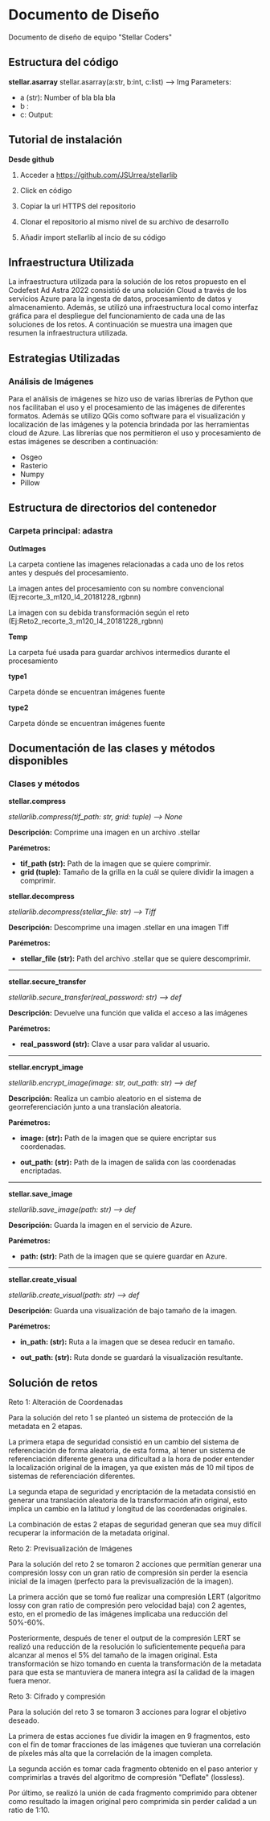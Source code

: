 # Documento de Diseño
Documento de diseño de equipo "Stellar Coders"
## Estructura del código
**stellar.asarray**
stellar.asarray(a:str, b:int, c:list) --> Img
Parameters:
* a (str): Number of bla bla bla
* b :
* c:
Output: 

## Tutorial de instalación

**Desde github**

1. Acceder a https://github.com/JSUrrea/stellarlib

2. Click en código
 
3. Copiar la url HTTPS del repositorio
 
4. Clonar el repositorio al mismo nivel de su archivo de desarrollo
 
5. Añadir import stellarlib al incio de su código 

## Infraestructura Utilizada
La infraestructura utilizada para la solución de los retos propuesto en el Codefest Ad Astra 2022 consistió de una solución Cloud a través de los servicios Azure para la ingesta de datos, procesamiento de datos y almacenamiento. Además, se utilizó una infraestructura local como interfaz gráfica para el despliegue del funcionamiento de cada una de las soluciones de los retos. A continuación se muestra una imagen que resumen la infraestructura utilizada.
## Estrategias Utilizadas
### **Análisis de Imágenes**
Para el análisis de imágenes se hizo uso de varias librerías de Python que nos facilitaban el uso y el procesamiento de las imágenes de diferentes formatos. Además se utilizo QGis como software para el visualización y localización de las imágenes y la potencia brindada por las herramientas cloud de Azure.
Las librerías que nos permitieron el uso y procesamiento de estas imágenes se describen a continuación:
* Osgeo
* Rasterio
* Numpy
* Pillow
## Estructura de directorios del contenedor

### **Carpeta principal: adastra**

**OutImages**

La carpeta contiene las imagenes relacionadas a cada uno de los retos antes y después del procesamiento. 

La imagen antes del procesamiento con su nombre convencional (Ej:recorte_3_m120_l4_20181228_rgbnn)

La imagen con su debida transformación según el reto (Ej:Reto2_recorte_3_m120_l4_20181228_rgbnn)

**Temp**

La carpeta fué usada para guardar archivos intermedios durante el procesamiento

**type1**

Carpeta dónde se encuentran imágenes fuente

**type2**

Carpeta dónde se encuentran imágenes fuente

## **Documentación de las clases y métodos disponibles**

### Clases y métodos
**stellar.compress**

*stellarlib.compress(tif_path: str, grid: tuple) --> None*

**Descripción:** Comprime una imagen en un archivo .stellar

**Parémetros:**

-  **tif_path (str):**  Path de la imagen que se quiere comprimir.
- **grid (tuple):** Tamaño de la grilla en la cuál se quiere dividir la imagen a comprimir.

 **stellar.decompress**
 
*stellarlib.decompress(stellar_file: str) --> Tiff*

**Descripción:** Descomprime una imagen .stellar en una imagen Tiff

**Parémetros:**

-  **stellar_file (str):**  Path del archivo .stellar que se quiere descomprimir.

------------

**stellar.secure_transfer**

*stellarlib.secure_transfer(real_password: str) --> def*

**Descripción:** Devuelve una función que valida el acceso a las imágenes

**Parémetros:**

-  **real_password (str):**  Clave a usar para validar al usuario.

------------

**stellar.encrypt_image**

*stellarlib.encrypt_image(image: str, out_path: str) --> def*

**Descripción:** Realiza un cambio aleatorio en el sistema de georreferenciación junto a una translación aleatoria. 

**Parémetros:**

-  **image: (str):**  Path de la imagen que se quiere encriptar sus coordenadas. 

-  **out_path: (str):**  Path de la imagen de salida con las coordenadas encriptadas. 

------------

**stellar.save_image**

*stellarlib.save_image(path: str) --> def*

**Descripción:** Guarda la imagen en el servicio de Azure. 

**Parémetros:**

-  **path: (str):**  Path de la imagen que se quiere guardar en Azure. 

------------

**stellar.create_visual**

*stellarlib.create_visual(path: str) --> def*

**Descripción:** Guarda una visualización de bajo tamaño de la imagen. 

**Parémetros:**

-  **in_path: (str):**  Ruta a la imagen que se desea reducir en tamaño. 

-  **out_path: (str):**   Ruta donde se guardará la visualización resultante.


## **Solución de retos**

Reto 1:  Alteración de Coordenadas

Para la solución del reto 1 se planteó un sistema de protección de la metadata en 2 etapas. 

La primera etapa de seguridad consistió en un cambio del sistema de referenciación de forma aleatoria, de esta forma, al tener un sistema de referenciación diferente genera una dificultad a la hora de poder entender la localización original de la imagen, ya que existen más de 10 mil tipos de sistemas de referenciación diferentes. 

La segunda etapa de seguridad y encriptación de la metadata consistió en generar una translación aleatoria de la transformación afín original, esto implica un cambio en la latitud y longitud de las coordenadas originales. 

La combinación de estas 2 etapas de seguridad generan que sea muy difícil recuperar la información de la metadata original.

Reto 2:  Previsualización de Imágenes

Para la solución del reto 2 se tomaron 2 acciones que permitían generar una compresión lossy con un gran ratio de compresión sin perder la esencia inicial de la imagen (perfecto para la previsualización de la imagen).

La primera acción que se tomó fue realizar una compresión LERT (algoritmo lossy con gran ratio de compresión pero velocidad baja) con 2 agentes, esto, en el promedio de las imágenes implicaba una reducción del 50%-60%.

Posteriormente, después de tener el output de la compresión LERT se realizó una reducción de la resolución lo suficientemente pequeña para alcanzar al menos el 5% del tamaño de la imagen original. Esta transformación se hizo tomando en cuenta la transformación de la metadata para que esta se mantuviera de manera integra así la calidad de la imagen fuera menor.

Reto 3: Cifrado y compresión

Para la solución del reto 3 se tomaron 3 acciones para lograr el objetivo deseado. 

La primera de estas acciones fue dividir la imagen en 9 fragmentos, esto con el fin de tomar fracciones de las imágenes que tuvieran una correlación de píxeles más alta que la correlación de la imagen completa. 

La segunda acción es tomar cada fragmento obtenido en el paso anterior y comprimirlas a través del algoritmo de compresión "Deflate" (lossless).

Por último, se realizó la unión de cada fragmento comprimido para obtener como resultado la imagen original pero comprimida sin perder calidad a un ratio de 1:10.
